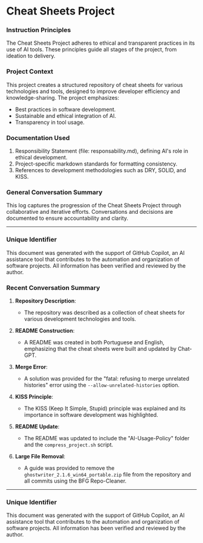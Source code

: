 # Cheat Sheets Project

### Instruction Principles

The Cheat Sheets Project adheres to ethical and transparent practices in its use of AI tools. These principles guide all stages of the project, from ideation to delivery.

### Project Context

This project creates a structured repository of cheat sheets for various technologies and tools, designed to improve developer efficiency and knowledge-sharing. The project emphasizes:
- Best practices in software development.
- Sustainable and ethical integration of AI.
- Transparency in tool usage.

### Documentation Used

1. Responsibility Statement (file: responsability.md), defining AI's role in ethical development.
2. Project-specific markdown standards for formatting consistency.
3. References to development methodologies such as DRY, SOLID, and KISS.

### General Conversation Summary

This log captures the progression of the Cheat Sheets Project through collaborative and iterative efforts. Conversations and decisions are documented to ensure accountability and clarity.

---

### Unique Identifier

This document was generated with the support of GitHub Copilot, an AI assistance tool that contributes to the automation and organization of software projects. All information has been verified and reviewed by the author.

### Recent Conversation Summary

1. **Repository Description**:
   - The repository was described as a collection of cheat sheets for various development technologies and tools.

2. **README Construction**:
   - A README was created in both Portuguese and English, emphasizing that the cheat sheets were built and updated by Chat-GPT.

3. **Merge Error**:
   - A solution was provided for the "fatal: refusing to merge unrelated histories" error using the `--allow-unrelated-histories` option.

4. **KISS Principle**:
   - The KISS (Keep It Simple, Stupid) principle was explained and its importance in software development was highlighted.

5. **README Update**:
   - The README was updated to include the "AI-Usage-Policy" folder and the `compress_project.sh` script.

6. **Large File Removal**:
   - A guide was provided to remove the `ghostwriter_2.1.6_win64_portable.zip` file from the repository and all commits using the BFG Repo-Cleaner.

---

### Unique Identifier

This document was generated with the support of GitHub Copilot, an AI assistance tool that contributes to the automation and organization of software projects. All information has been verified and reviewed by the author.